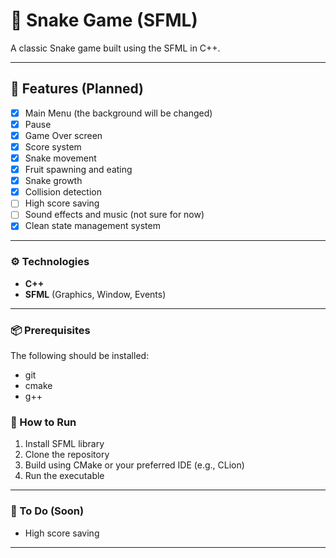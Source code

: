 # 🐍 Snake Game (SFML)

A classic Snake game built using the SFML in C++.

---

## 📌 Features (Planned)

- [X] Main Menu (the background will be changed)
- [X] Pause
- [X] Game Over screen
- [X] Score system
- [X] Snake movement
- [X] Fruit spawning and eating
- [X] Snake growth
- [X] Collision detection
- [ ] High score saving
- [ ] Sound effects and music (not sure for now)
- [X] Clean state management system

---

### ⚙️ Technologies

- **C++**
- **SFML** (Graphics, Window, Events)

---

### 📦 Prerequisites

The following should be installed:

 - git
 - cmake
 - g++

### 🚀 How to Run

1. Install SFML library
2. Clone the repository
3. Build using CMake or your preferred IDE (e.g., CLion)
4. Run the executable

---

### 💬 To Do (Soon)

- High score saving

---